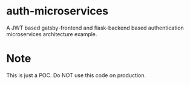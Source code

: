 # auth-microservices
A JWT based gatsby-frontend and flask-backend based authentication microservices architecture example.


# Note
This is just a POC. Do NOT use this code on production.